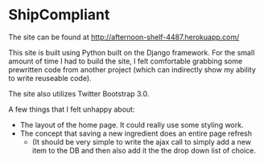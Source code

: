 # ShipCompliant

The site can be found at http://afternoon-shelf-4487.herokuapp.com/

This site is built using Python built on the Django framework. For the small amount of time I had to build the site, I felt 
comfortable grabbing some prewritten code from another project (which can indirectly show my ability to write reuseable
code).

The site also utilizes Twitter Bootstrap 3.0.

A few things that I felt unhappy about:
<ul>
  <li>The layout of the home page. It could really use some styling work.</li>
  <li>
    The concept that saving a new ingredient does an entire page refresh
    <ul>
      <li>
        (It should be very simple to write the ajax call to simply add a new item to the DB and 
        then also add it the the drop down list of choice.
      </li>
    </ul>
  </li>
</ul>
